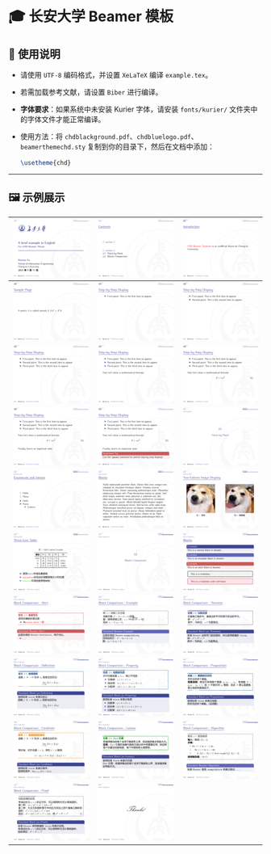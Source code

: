 # 🎓 长安大学 Beamer 模板

## 📖 使用说明 

- 请使用 `UTF-8` 编码格式，并设置 `XeLaTeX` 编译 `example.tex`。
- 若需加载参考文献，请设置 `Biber` 进行编译。
- **字体要求**：如果系统中未安装 Kurier 字体，请安装 `fonts/kurier/` 文件夹中的字体文件才能正常编译。
- 使用方法：将 `chdblackground.pdf`、`chdbluelogo.pdf`、`beamerthemechd.sty` 复制到你的目录下，然后在文档中添加：

    ```latex
    \usetheme{chd}
    ```

---
## 🖼️ 示例展示

<div align="center">

| ![示例1](images/example_1.png) | ![示例2](images/example_2.png) | ![示例3](images/example_3.png) |
|:-----------------------------:|:-----------------------------:|:-----------------------------:|
| ![示例4](images/example_4.png) | ![示例5](images/example_5.png) | ![示例6](images/example_6.png) |
| ![示例7](images/example_7.png) | ![示例8](images/example_8.png) | ![示例9](images/example_9.png) |
| ![示例10](images/example_10.png) | ![示例11](images/example_11.png) | ![示例12](images/example_12.png) |
| ![示例13](images/example_13.png) | ![示例14](images/example_14.png) | ![示例15](images/example_15.png) |
| ![示例16](images/example_16.png) | ![示例17](images/example_17.png) | ![示例18](images/example_18.png) |
| ![示例19](images/example_19.png) | ![示例20](images/example_20.png) | ![示例21](images/example_21.png) |
| ![示例22](images/example_22.png) | ![示例23](images/example_23.png) | ![示例24](images/example_24.png) |
| ![示例25](images/example_25.png) | ![示例26](images/example_26.png) | ![示例27](images/example_27.png) |
| ![示例28](images/example_28.png) | ![示例29](images/example_29.png) |  |

</div>

